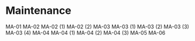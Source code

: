 # Maintenance

  MA-01
  MA-02
  MA-02 (1)
  MA-02 (2)
  MA-03
  MA-03 (1)
  MA-03 (2)
  MA-03 (3)
  MA-03 (4)
  MA-04
  MA-04 (1)
  MA-04 (2)
  MA-04 (3)
  MA-05
  MA-06
